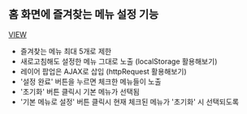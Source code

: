 ## 홈 화면에 즐겨찾는 메뉴 설정 기능

  <a href="https://sssjsjj.github.io/study/customize-favorite-homeMenu/" title="새창" target="_blank">VIEW</a>

- 즐겨찾는 메뉴 최대 5개로 제한
- 새로고침해도 설정한 메뉴 그대로 노출 (localStorage 활용해보기)
- 레이어 팝업은 AJAX로 삽입 (httpRequest 활용해보기)
- '설정 완료' 버튼을 누르면 체크한 메뉴들이 노출
- '초기화' 버튼 클릭시 기본 메뉴가 선택됨
- '기본 메뉴로 설정' 버튼 클릭시 현재 체크된 메뉴가 '초기화' 시 선택되도록
